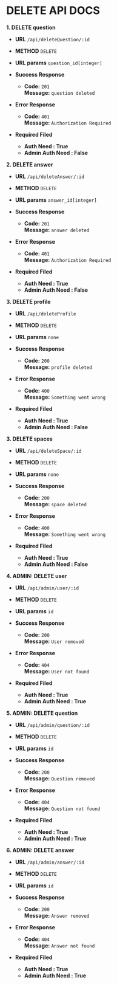 # DELETE API DOCS
**1. DELETE question**
* **URL**
    `/api/deleteQuestion/:id`

* **METHOD**
    `DELETE`

* **URL params**
    `question_id[integer]`

* **Success Response**<br />
    * **Code:** `201` <br />
      **Message:** `question deleted` <br />

* **Error Response**
    * **Code:** `401` <br />
      **Message:** `Authorization Required` <br />

* **Required Filed**
    * **Auth Need : True**
    * **Admin Auth Need : False**

**2. DELETE answer**
* **URL**
    `/api/deleteAnswer/:id`

* **METHOD**
    `DELETE`

* **URL params**
    `answer_id[integer]`

* **Success Response**<br />
    * **Code:** `201` <br />
      **Message:** `answer deleted` <br />

* **Error Response**
    * **Code:** `401` <br />
      **Message:** `Authorization Required` <br />

* **Required Filed**
    * **Auth Need : True**
    * **Admin Auth Need : False**

**3. DELETE profile**
* **URL**
    `/api/deleteProfile`

* **METHOD**
    `DELETE`

* **URL params**
    `none`

* **Success Response**<br />
    * **Code:** `200` <br />
      **Message:** `profile deleted` <br />

* **Error Response**
    * **Code:** `400` <br />
      **Message:** `Something went wrong` <br />

* **Required Filed**
    * **Auth Need : True**
    * **Admin Auth Need : False**

**3. DELETE spaces**
* **URL**
    `/api/deleteSpace/:id`

* **METHOD**
    `DELETE`

* **URL params**
    `none`

* **Success Response**<br />
    * **Code:** `200` <br />
      **Message:** `space deleted` <br />

* **Error Response**
    * **Code:** `400` <br />
      **Message:** `Something went wrong` <br />

* **Required Filed**
    * **Auth Need : True**
    * **Admin Auth Need : False**


**4. ADMIN: DELETE user**
* **URL**
    `/api/admin/user/:id`

* **METHOD**
    `DELETE`

* **URL params**
    `id`

* **Success Response**<br />
    * **Code:** `200` <br />
      **Message:** `User removed` <br />

* **Error Response**
    * **Code:** `404` <br />
      **Message:** `User not found` <br />

* **Required Filed**
    * **Auth Need : True**
    * **Admin Auth Need : True**



**5. ADMIN: DELETE question**
* **URL**
    `/api/admin/question/:id`

* **METHOD**
    `DELETE`

* **URL params**
    `id`

* **Success Response**<br />
    * **Code:** `200` <br />
      **Message:** `Question removed` <br />

* **Error Response**
    * **Code:** `404` <br />
      **Message:** `Question not found` <br />

* **Required Filed**
    * **Auth Need : True**
    * **Admin Auth Need : True**



**6. ADMIN: DELETE answer**
* **URL**
    `/api/admin/answer/:id`

* **METHOD**
    `DELETE`

* **URL params**
    `id`

* **Success Response**<br />
    * **Code:** `200` <br />
      **Message:** `Answer removed` <br />

* **Error Response**
    * **Code:** `404` <br />
      **Message:** `Answer not found` <br />

* **Required Filed**
    * **Auth Need : True**
    * **Admin Auth Need : True**